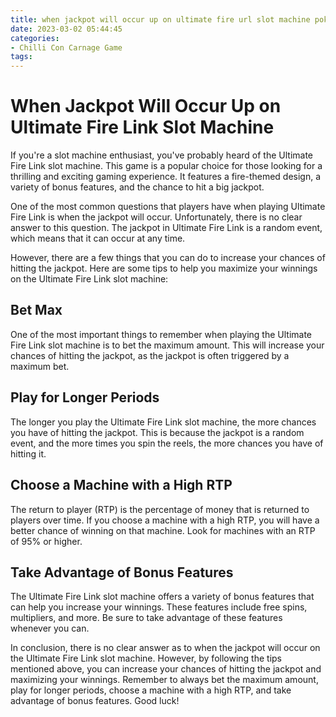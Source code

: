 ```yaml
---
title: when jackpot will occur up on ultimate fire url slot machine poker
date: 2023-03-02 05:44:45
categories:
- Chilli Con Carnage Game
tags:
---
```

# When Jackpot Will Occur Up on Ultimate Fire Link Slot Machine

If you're a slot machine enthusiast, you've probably heard of the Ultimate Fire Link slot machine. This game is a popular choice for those looking for a thrilling and exciting gaming experience. It features a fire-themed design, a variety of bonus features, and the chance to hit a big jackpot.

One of the most common questions that players have when playing Ultimate Fire Link is when the jackpot will occur. Unfortunately, there is no clear answer to this question. The jackpot in Ultimate Fire Link is a random event, which means that it can occur at any time.

However, there are a few things that you can do to increase your chances of hitting the jackpot. Here are some tips to help you maximize your winnings on the Ultimate Fire Link slot machine:

## Bet Max

One of the most important things to remember when playing the Ultimate Fire Link slot machine is to bet the maximum amount. This will increase your chances of hitting the jackpot, as the jackpot is often triggered by a maximum bet.

## Play for Longer Periods

The longer you play the Ultimate Fire Link slot machine, the more chances you have of hitting the jackpot. This is because the jackpot is a random event, and the more times you spin the reels, the more chances you have of hitting it.

## Choose a Machine with a High RTP

The return to player (RTP) is the percentage of money that is returned to players over time. If you choose a machine with a high RTP, you will have a better chance of winning on that machine. Look for machines with an RTP of 95% or higher.

## Take Advantage of Bonus Features

The Ultimate Fire Link slot machine offers a variety of bonus features that can help you increase your winnings. These features include free spins, multipliers, and more. Be sure to take advantage of these features whenever you can.

In conclusion, there is no clear answer as to when the jackpot will occur on the Ultimate Fire Link slot machine. However, by following the tips mentioned above, you can increase your chances of hitting the jackpot and maximizing your winnings. Remember to always bet the maximum amount, play for longer periods, choose a machine with a high RTP, and take advantage of bonus features. Good luck!